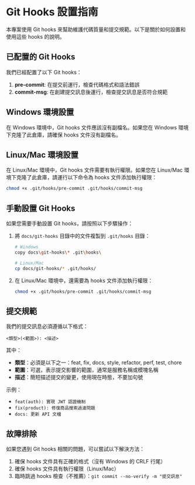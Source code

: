 # Git Hooks 設置指南

本專案使用 Git hooks 來幫助維護代碼質量和提交規範。以下是關於如何設置和使用這些 hooks 的說明。

## 已配置的 Git Hooks

我們已經配置了以下 Git hooks：

1. **pre-commit**: 在提交前運行，檢查代碼格式和語法錯誤
2. **commit-msg**: 在創建提交訊息後運行，檢查提交訊息是否符合規範

## Windows 環境設置

在 Windows 環境中，Git hooks 文件應該沒有副檔名。如果您在 Windows 環境下克隆了此倉庫，請確保 hooks 文件沒有副檔名。

## Linux/Mac 環境設置

在 Linux/Mac 環境中，Git hooks 文件需要有執行權限。如果您在 Linux/Mac 環境下克隆了此倉庫，請運行以下命令為 hooks 文件添加執行權限：

```bash
chmod +x .git/hooks/pre-commit .git/hooks/commit-msg
```

## 手動設置 Git Hooks

如果您需要手動設置 Git hooks，請按照以下步驟操作：

1. 將 `docs/git-hooks` 目錄中的文件複製到 `.git/hooks` 目錄：

   ```bash
   # Windows
   copy docs\git-hooks\* .git\hooks\

   # Linux/Mac
   cp docs/git-hooks/* .git/hooks/
   ```

2. 在 Linux/Mac 環境中，還需要為 hooks 文件添加執行權限：

   ```bash
   chmod +x .git/hooks/pre-commit .git/hooks/commit-msg
   ```

## 提交規範

我們的提交訊息必須遵循以下格式：

```
<類型>(<範圍>): <描述>
```

其中：

- **類型**：必須是以下之一：feat, fix, docs, style, refactor, perf, test, chore
- **範圍**：可選，表示提交影響的範圍，通常是服務名稱或模塊名稱
- **描述**：簡短描述提交的變更，使用現在時態，不要加句號

示例：
- `feat(auth): 實現 JWT 認證機制`
- `fix(product): 修復商品搜索過濾問題`
- `docs: 更新 API 文檔`

## 故障排除

如果您遇到 Git hooks 相關的問題，可以嘗試以下解決方法：

1. 確保 hooks 文件具有正確的格式（沒有 Windows 的 CRLF 行尾）
2. 確保 hooks 文件具有執行權限（Linux/Mac）
3. 臨時跳過 hooks 檢查（不推薦）：`git commit --no-verify -m "提交訊息"`
